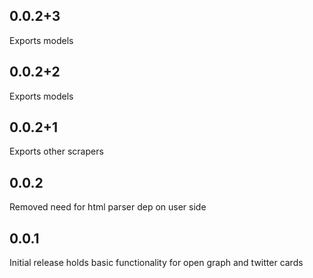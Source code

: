 ## 0.0.2+3
Exports models

## 0.0.2+2
Exports models

## 0.0.2+1
Exports other scrapers

## 0.0.2
Removed need for html parser dep on user side

## 0.0.1

Initial release holds basic functionality for open graph and twitter cards
